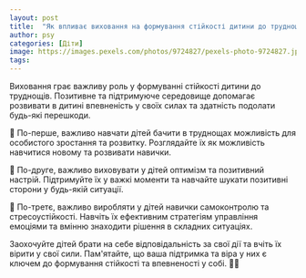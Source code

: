 ```yaml
---
layout: post
title:  "Як впливає виховання на формування стійкості дитини до труднощів?"
author: psy
categories: [Діти]
image: https://images.pexels.com/photos/9724827/pexels-photo-9724827.jpeg?auto=compress&cs=tinysrgb&fit=crop&h=627&w=1200
tags: 
---
```


Виховання грає важливу роль у формуванні стійкості дитини до труднощів. Позитивне та підтримуюче середовище допомагає розвивати в дитині впевненість у своїх силах та здатність подолати будь-які перешкоди. 

🌱 По-перше, важливо навчати дітей бачити в труднощах можливість для особистого зростання та розвитку. Розглядайте їх як можливість навчитися новому та розвивати навички.

🌱 По-друге, важливо виховувати у дітей оптимізм та позитивний настрій. Підтримуйте їх у важкі моменти та навчайте шукати позитивні сторони у будь-якій ситуації.

🌱 По-третє, важливо виробляти у дітей навички самоконтролю та стресоустійкості. Навчіть їх ефективним стратегіям управління емоціями та вмінню знаходити рішення в складних ситуаціях.

Заохочуйте дітей брати на себе відповідальність за свої дії та вчіть їх вірити у свої сили. Пам'ятайте, що ваша підтримка та віра у них є ключем до формування стійкості та впевненості у собі. 💪🌟


